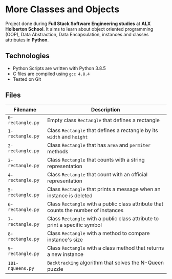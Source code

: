 # More Classes and Objects
Project done during **Full Stack Software Engineering studies** at **ALX Holberton School**. It aims to learn about object oriented programming (OOP), Data Abstraction, Data Encapsulation, instances and classes attributes in **Python**.

## Technologies
* Python Scripts are written with Python 3.8.5
* C files are compiled using `gcc 4.8.4`
* Tested on Git

## Files
| Filename | Description |
| -------- | ----------- |
| `0-rectangle.py` | Empty class `Rectangle` that defines a rectangle |
| `1-rectangle.py` | Class `Rectangle` that defines a rectangle by its `width` and `height` |
| `2-rectangle.py` | Class `Rectangle` that has `area` and `permiter` methods |
| `3-rectangle.py` | Class `Rectangle` that counts with a string representation |
| `4-rectangle.py` | Class `Rectangle` that count with an official representation |
| `5-rectangle.py` | Class `Rectangle` that prints a message when an instance is deleted |
| `6-rectangle.py` | Class `Rectangle` with a public class attribute that counts the number of instances |
| `7-rectangle.py` | Class `Rectangle` with a public class attribute to print a specific symbol |
| `8-rectangle.py` | Class `Rectangle` with a method to compare instance's size |
| `9-rectangle.py` | Class `Rectangle` with a class method that returns a new instance|
| `101-nqueens.py` | `Backtracking` algorithm that solves the N-Queen puzzle |
